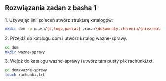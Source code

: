 ## Rozwiązania zadan z basha 1

1\. Używając linii poleceń stwórz strukturę katalogów:


```sh
mkdir dom -p nauka/{c,logo,pascal} praca/{dokumenty,zlecenia/{niezrealizowane,zrealizowane}} ...
```

2\. Przejdź do katalogu dom i utwórz katalog wazne-sprawy.

```sh
cd dom 
mkdir wazne-sprawy

```
3\. Wejdź do katalogu wazne-sprawy i utwórz tam pusty plik rachunki.txt.

```sh
cd dom/wazne-sprawy
touch rachunki.txt
```
